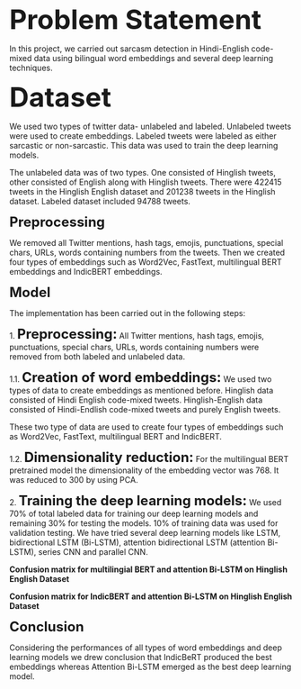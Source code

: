 <font size="+4">**Problem Statement**</font>

In this project, we carried out sarcasm detection in Hindi-English code-mixed data using bilingual word embeddings and several deep learning techniques.

<font size="+24">**Dataset**</font>

We used two types of twitter data- unlabeled and labeled. Unlabeled tweets were used to create embeddings. Labeled tweets were labeled as either sarcastic or non-sarcastic. This data was used to train the deep learning models.

The unlabeled data was of two types. One consisted of Hinglish tweets, other consisted of English along with Hinglish tweets. There were 422415 tweets in the Hinglish English dataset and 201238 tweets in the Hinglish dataset. Labeled dataset included 94788 tweets.

<font size="+2">**Preprocessing**</font>

We removed all Twitter mentions, hash tags, emojis, punctuations, special chars, URLs, words containing numbers from the tweets. Then we created four types of embeddings such as Word2Vec, FastText, multilingual BERT embeddings and IndicBERT embeddings.

<font size="+2">**Model**</font>

The implementation has been carried out in the following steps:

1\. <font size="+2">**Preprocessing:**</font> All Twitter mentions, hash tags, emojis, punctuations, special chars, URLs, words containing numbers were removed from both labeled and unlabeled data.

1\.1. <font size="+2">**Creation of word embeddings:**</font>  We used two types of data to create embeddings as mentioned before. Hinglish data consisted of Hindi English code-mixed tweets. Hinglish-English data consisted of Hindi-Endlish code-mixed tweets and purely English tweets.

These two type of data are used to create four types of embeddings such as Word2Vec, FastText, multilingual BERT and IndicBERT.

1\.2. <font size="+2">**Dimensionality reduction:**</font> For the multilingual BERT pretrained model the dimensionality of the embedding vector was 768. It was reduced to 300 by using PCA.

2\. <font size="+2">**Training the deep learning models:**</font> We used 70% of total labeled data for training our deep learning models and remaining 30% for testing the models. 10% of training data was used for validation testing. We have tried several deep learning models like LSTM, bidirectional LSTM (Bi-LSTM), attention bidirectional LSTM (attention Bi-LSTM), series CNN and parallel CNN.


**Confusion matrix for multilingial BERT and attention Bi-LSTM on Hinglish English Dataset**












**Confusion matrix for IndicBERT and attention Bi-LSTM on Hinglish English Dataset**













<font size="+2">**Conclusion**</font>

Considering the performances of all types of word embeddings and deep learning models we drew conclusion that IndicBeRT produced the best embeddings whereas Attention Bi-LSTM emerged as the best deep learning model.
